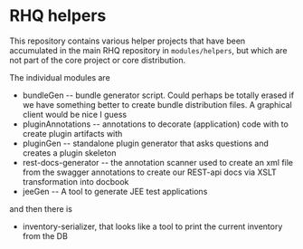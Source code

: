 # RHQ helpers

This repository contains various helper projects that have been accumulated in the main RHQ repository in `modules/helpers`, but which are not part of the core project or core distribution.

The individual modules are

* bundleGen -- bundle generator script. Could perhaps be totally erased if we have something better to create bundle distribution files. A graphical client would be nice I guess
* pluginAnnotations -- annotations to decorate (application) code with to create plugin artifacts with
* pluginGen -- standalone plugin generator that asks questions and creates a plugin skeleton
* rest-docs-generator -- the annotation scanner used to create an xml file from the swagger annotations
 to create our REST-api docs via XSLT transformation into docbook
* jeeGen -- A tool to generate JEE test applications

and then there is 

* inventory-serializer, that looks like a tool to print the current inventory from the DB